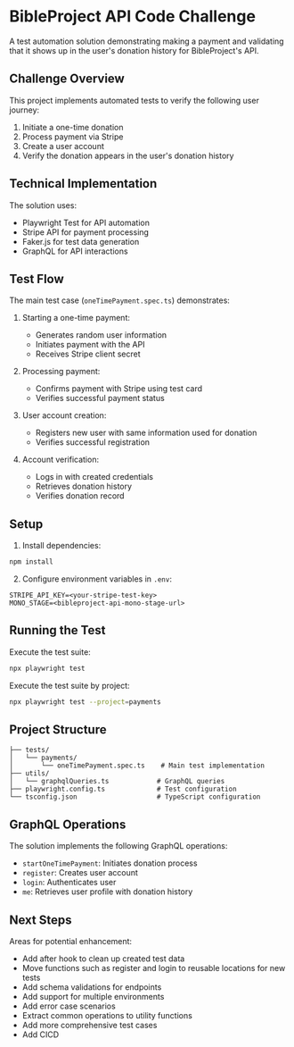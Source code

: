 # BibleProject API Code Challenge

A test automation solution demonstrating making a payment and validating that it shows
up in the user's donation history for BibleProject's API.

## Challenge Overview

This project implements automated tests to verify the following user journey:
1. Initiate a one-time donation
2. Process payment via Stripe
3. Create a user account
4. Verify the donation appears in the user's donation history

## Technical Implementation

The solution uses:
- Playwright Test for API automation
- Stripe API for payment processing
- Faker.js for test data generation
- GraphQL for API interactions

## Test Flow

The main test case (`oneTimePayment.spec.ts`) demonstrates:

1. Starting a one-time payment:
   - Generates random user information
   - Initiates payment with the API
   - Receives Stripe client secret

2. Processing payment:
   - Confirms payment with Stripe using test card
   - Verifies successful payment status

3. User account creation:
   - Registers new user with same information used for donation
   - Verifies successful registration

4. Account verification:
   - Logs in with created credentials
   - Retrieves donation history
   - Verifies donation record

## Setup

1. Install dependencies:
```bash
npm install
```

2. Configure environment variables in `.env`:
```
STRIPE_API_KEY=<your-stripe-test-key>
MONO_STAGE=<bibleproject-api-mono-stage-url>
```

## Running the Test

Execute the test suite:
```bash
npx playwright test
```

Execute the test suite by project:
```bash
npx playwright test --project=payments
```

## Project Structure

```
├── tests/
│   └── payments/
│       └── oneTimePayment.spec.ts    # Main test implementation
├── utils/
│   └── graphqlQueries.ts            # GraphQL queries
├── playwright.config.ts             # Test configuration
└── tsconfig.json                    # TypeScript configuration
```

## GraphQL Operations

The solution implements the following GraphQL operations:
- `startOneTimePayment`: Initiates donation process
- `register`: Creates user account
- `login`: Authenticates user
- `me`: Retrieves user profile with donation history

## Next Steps

Areas for potential enhancement:
- Add after hook to clean up created test data
- Move functions such as register and login to reusable locations for new tests
- Add schema validations for endpoints
- Add support for multiple environments
- Add error case scenarios
- Extract common operations to utility functions
- Add more comprehensive test cases
- Add CICD
